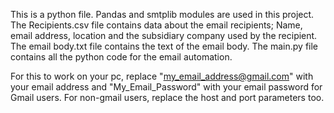 This is a python file. Pandas and smtplib modules are used in this project.
The Recipients.csv file contains data about the email recipients; Name, email address, location and the subsidiary company used by the recipient.
The email body.txt file contains the text of the email body.
The main.py file contains all the python code for the email automation.

For this to work on your pc, replace "my_email_address@gmail.com" with your email address and "My_Email_Password" with your email password for Gmail users. For non-gmail users, replace the host and port parameters too.
